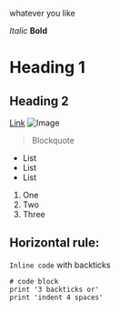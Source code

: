 whatever you like

*Italic*
**Bold**
# Heading 1
## Heading 2
[Link](http://google.com)
![Image](image.jpg)
> Blockquote

- List
- List
- List

1. One
2. Two
3. Three

Horizontal rule:
---
`Inline code` with backticks
```
# code block
print '3 backticks or'
print 'indent 4 spaces'
```

